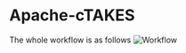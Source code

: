 # Apache-cTAKES
The whole workflow is as follows
![Workflow](https://github.com/xxuanwang/Apache-cTAKES/blob/master/Images/cTAKES%20Workflow.png) 
